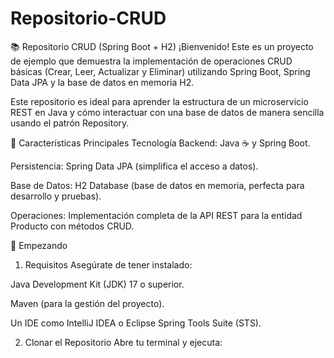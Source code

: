 # Repositorio-CRUD

📚 Repositorio CRUD (Spring Boot + H2)
¡Bienvenido! Este es un proyecto de ejemplo que demuestra la implementación de operaciones CRUD básicas (Crear, Leer, Actualizar y Eliminar) utilizando Spring Boot, Spring Data JPA y la base de datos en memoria H2.

Este repositorio es ideal para aprender la estructura de un microservicio REST en Java y cómo interactuar con una base de datos de manera sencilla usando el patrón Repository.

🌟 Características Principales
Tecnología Backend: Java ☕ y Spring Boot.

Persistencia: Spring Data JPA (simplifica el acceso a datos).

Base de Datos: H2 Database (base de datos en memoria, perfecta para desarrollo y pruebas).

Operaciones: Implementación completa de la API REST para la entidad Producto con métodos CRUD.

🚀 Empezando
1. Requisitos
Asegúrate de tener instalado:

Java Development Kit (JDK) 17 o superior.

Maven (para la gestión del proyecto).

Un IDE como IntelliJ IDEA o Eclipse Spring Tools Suite (STS).

2. Clonar el Repositorio
Abre tu terminal y ejecuta:
